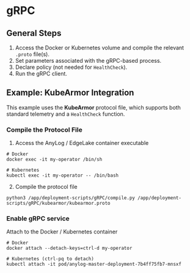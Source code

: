 # gRPC

## General Steps
1. Access the Docker or Kubernetes volume and compile the relevant `.proto` file(s).
2. Set parameters associated with the gRPC-based process.
3. Declare policy (not needed for `HealthCheck`).
4. Run the gRPC client.

## Example: KubeArmor Integration

This example uses the **KubeArmor** protocol file, which supports both standard telemetry and a `HealthCheck` function.

### Compile the Protocol File 

1. Access the AnyLog / EdgeLake container executable  
```shell
# Docker 
docker exec -it my-operator /bin/sh 

# Kubernetes 
kubectl exec -it my-operator -- /bin/bash
```

2. Compile the protocol file 
```shell
python3 /app/deployment-scripts/gRPC/compile.py /app/deployment-scripts/gRPC/kubearmor/kubearmor.proto
```

### Enable gRPC service  

Attach to the Docker / Kubernetes container
```shell
# Docker 
docker attach --detach-keys=ctrl-d my-operator 

# Kubernetes (ctrl-pq to detach) 
kubectl attach -it pod/anylog-master-deployment-7b4ff75fb7-mnsxf 
```
